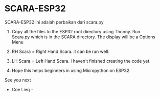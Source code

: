 # SCARA-ESP32

SCARA-ESP32 ini adalah perbaikan dari scara.py

1. Copy all the files to the ESP32 root directory using Thonny. Run Scara.py which is in the SCARA directory. The display will be a Options Menu

2. RH Scara = Right Hand Scara. it can be run well.

3. LH Scara = Left Hand Scara. I haven't finished creating the code yet.

4. Hope this helps beginners in using Micropython on ESP32.


See you next
- Coe Lieq -

